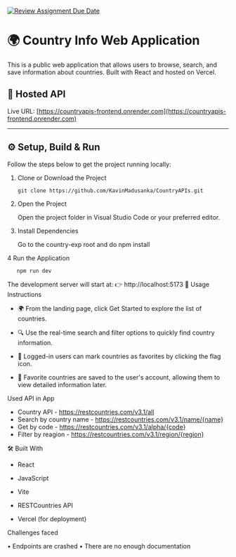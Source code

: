 [![Review Assignment Due Date](https://classroom.github.com/assets/deadline-readme-button-22041afd0340ce965d47ae6ef1cefeee28c7c493a6346c4f15d667ab976d596c.svg)](https://classroom.github.com/a/mNaxAqQD)

# 🌍 Country Info Web Application

This is a public web application that allows users to browse, search, and save information about countries. Built with React and hosted on Vercel.

## 🔗 Hosted API

Live URL: [https://countryapis-frontend.onrender.com](https://countryapis-frontend.onrender.com)

---

## ⚙ Setup, Build & Run

Follow the steps below to get the project running locally:

1.  Clone or Download the Project

        git clone https://github.com/KavinMadusanka/CountryAPIs.git

2.  Open the Project

    Open the project folder in Visual Studio Code or your preferred editor.

3.  Install Dependencies

    Go to the country-exp root and do npm install

4 Run the Application

       npm run dev

The development server will start at:
👉 http://localhost:5173
🧭 Usage Instructions

- 🌍 From the landing page, click Get Started to explore the list of countries.

- 🔍 Use the real-time search and filter options to quickly find country information.

- 🔐 Logged-in users can mark countries as favorites by clicking the flag icon.

- 📌 Favorite countries are saved to the user's account, allowing them to view detailed information later.

Used API in App

- Country API - https://restcountries.com/v3.1/all
- Search by country name - https://restcountries.com/v3.1/name/{name}
- Get by code - https://restcountries.com/v3.1/alpha/{code}
- Filter by reagion - https://restcountries.com/v3.1/region/{region}

🛠 Built With

- React

- JavaScript

- Vite

- RESTCountries API

- Vercel (for deployment)

Challenges faced

• Endpoints are crashed
• There are no enough documentation
